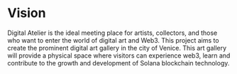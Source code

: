 # Vision

Digital Atelier is the ideal meeting place for artists, collectors, and those who want to enter the world of digital art and Web3. This project aims to create the prominent digital art gallery in the city of Venice. This art gallery will provide a physical space where visitors can experience web3, learn and contribute to the growth and development of Solana blockchain technology.
